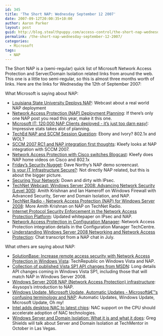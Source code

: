 ```yaml
---
id: 345
title: 'The Short NAP: Wednesday September 12 2007'
date: 2007-09-12T20:00:35+10:00
author: Aaron Parker
layout: post
guid: http://blog.stealthpuppy.com/access-control/the-short-nap-wednesday-september-12-2007
permalink: /the-short-nap-wednesday-september-12-2007/
categories:
  - Microsoft
tags:
  - NAP
---
```

The Short NAP is a (semi-regular) quick list of Microsoft Network Access Protection and Server/Domain Isolation related links from around the web. This one is a little too semi-regular, so this is almost three months worth of links. Here are the links for Wednesday the 12th of September 2007:

What Microsoft is saying about NAP:

  * [Louisiana State University Deploys NAP](https://www119.livemeeting.com/cc/mseventsbmo/view?id=1032344626&pw=8388166E): Webcast about a real world NAP deployment
  * [Network Access Protection (NAP) Deployment Planning](http://blogs.technet.com/nap/archive/2007/07/28/network-access-protection-deployment-planning.aspx): If there&#8217;s only one NAP post you read this year, make it this one.
  * [Microsoft IT: 120,000 NAP Clients deployed - it&#8217;s just too darn easy!](http://blogs.technet.com/nap/archive/2007/08/13/microsoft-it-120-000-nap-clients-deployed-it-s-just-too-darn-easy.aspx): Impressive stats takes alot of planning.
  * [TechEd NAP and SCCM Session Question](http://blogs.technet.com/mkleef/archive/2007/08/10/teched-nap-and-sccm-session-question.aspx): Ebony and Ivory? 802.1x and WOL?
  * [SCCM 2007 RC1 and NAP integration first thoughts](http://blogs.technet.com/mkleef/archive/2007/07/24/sccm-2007-rc1-and-nap-integration-first-thoughts.aspx): Kleefy looks at NAP integration with SCCM 2007.
  * [Network Access Protection with Cisco switches Blogcast](http://blogs.technet.com/mkleef/archive/2007/09/03/network-access-protection-with-cisco-switches-blogcast.aspx): Kleefy does NAP home videos on Cisco and 802.1x
  * [Friday&#8217;s Security Nugget](http://blogs.technet.com/daven/archive/2007/09/07/friday-s-security-nugget.aspx): Dave Northy&#8217;s NAP demo screencast.
  * [Is your IT Infrastructure Secure?](http://www.microsoft.com/emea/itsshowtime/sessionh.aspx?videoid=472): Not directly NAP related, but this is about the bigger picture.
  * [Securing Your Network](http://www.microsoft.com/emea/itsshowtime/sessionh.aspx?videoid=473): Down and dirty with IPsec.
  * [TechNet Webcast: Windows Server 2008: Advancing Network Security (Level 300)](http://msevents.microsoft.com/CUI/WebCastEventDetails.aspx?culture=en-US&EventID=1032336319&CountryCode=US): Amith Krishnan and Ian Hameroff on Windows Firewall with Advanced Security, Server and Domain Isolation, and NAP.
  * [TechNet Radio - Network Access Protection (NAP) for Windows Server 2008](http://www.microsoft.com/technet/community/tnradio/archive/july172007.mspx): More Amith Krishnan on NAP on TechNet Radio.
  * [Internet Protocol Security Enforcement in the Network Access Protection Platform](http://www.microsoft.com/downloads/details.aspx?FamilyID=144cc69f-790f-4f52-8846-3f3b8584d7cd&DisplayLang=en): Updated whitepaper on IPsec and NAP.
  * [Network Access Protection in Configuration Manager](http://technet.microsoft.com/en-us/library/bb693725.aspx): Network Access Protection integration details in the Configuration Manager TechCentre.
  * [Understanding Windows Server 2008 Networking and Network Access Protection](http://www.microsoft.com/technet/community/chats/trans/network/07_0716_tn_nap.mspx): Chat transcript from a NAP chat in July.

What others are saying about NAP:

  * [SolutionBase: Increase remote access security with Network Access Protection in Windows Vista](http://articles.techrepublic.com.com/2415-1009_11-157311.html?tag=nl.e102): TechRepublic on Windows Vista and NAP.
  * [Collection of published Vista SP1 API changes from MSDN](http://www.istartedsomething.com/20070722/vista-sp1-api-msdn-library/): Long details API changes coming in Windows Vista SP1, including those that will match NAP in Windows Server 2008.
  * [Windows Server 2008 NAP (Network Access Protection) infrastructure](http://4sysops.com/archives/windows-server-2008-nap-network-access-protection-infrastructure/): 4sysops&#8217;s introduction to NAP.
  * [Windows Update, Microsoft Update, Automatic Updates - Microsoftâ€™s confusing terminology and NAP](http://4sysops.com/archives/windows-update-microsoft-update-automatic-updates-microsoft%e2%80%99s-confusing-terminology-and-network-access-protection-nap/): Automatic Updates, Windows Update, Microsoft Update, Oh my!
  * [Intel adds desktop NAC to latest chips](http://www.infoworld.com/article/07/08/27/Intel-gets-the-desktop-NAC_1.html): NAC support on the CPU should accelerate adoption of NAC technologies.
  * [Windows Server and Domain Isolation: What it is and what it does](http://www.realtime-windowsserver.com/tips_tricks/2007/08/server_domain_isolation_what_i.htm): Greg Shields will talk about Server and Domain Isolation at TechMentor in October in Las Vegas.